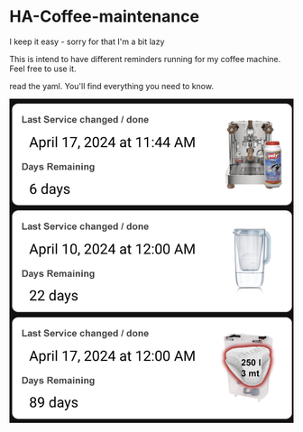 # HA-Coffee-maintenance

I keep it easy - sorry for that I'm a bit lazy

This is intend to have different reminders running for my coffee machine. Feel free to use it.

read the yaml. You'll find everything you need to know.



![Sample Image how it look at the end](sample_HA-Coffee-maintenance.png)
